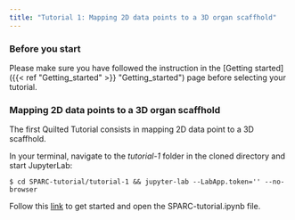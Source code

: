 ```yaml
---
title: "Tutorial 1: Mapping 2D data points to a 3D organ scaffhold"
---
```

### **Before you start**
Please make sure you have followed the instruction in the [Getting started]({{< ref "Getting_started" >}} "Getting_started") page before selecting your tutorial.


### **Mapping 2D data points to a 3D organ scaffhold**
The first Quilted Tutorial consists in mapping 2D data point to a 3D scaffhold. 

In your terminal, navigate to the _tutorial-1_ folder in the cloned directory and start JupyterLab:

    $ cd SPARC-tutorial/tutorial-1 && jupyter-lab --LabApp.token='' --no-browser

Follow this [link](http://127.0.0.1:8888/lab) to get started and open the SPARC-tutorial.ipynb file.

